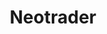 ---
title: Neotrader
crosslinks:
- NEO
- Antshares
- icocrypto
- CryptoCurrency
- onchain
- UnresolvedMysteries
- WTF
- me_irl
- hodl
- ethtrader
- Qtum
---
